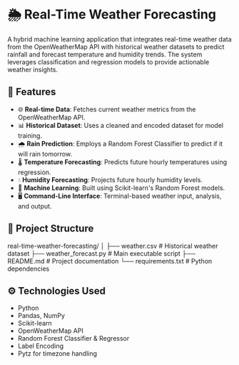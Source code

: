 # 🌦 Real-Time Weather Forecasting

A hybrid machine learning application that integrates real-time weather data from the OpenWeatherMap API with historical weather datasets to predict rainfall and forecast temperature and humidity trends. The system leverages classification and regression models to provide actionable weather insights.

## 🚀 Features

- 🌐 **Real-time Data**: Fetches current weather metrics from the OpenWeatherMap API.
- 📊 **Historical Dataset**: Uses a cleaned and encoded dataset for model training.
- 🌧 **Rain Prediction**: Employs a Random Forest Classifier to predict if it will rain tomorrow.
- 🌡 **Temperature Forecasting**: Predicts future hourly temperatures using regression.
- 💧 **Humidity Forecasting**: Projects future hourly humidity levels.
- 🧠 **Machine Learning**: Built using Scikit-learn's Random Forest models.
- 🖥 **Command-Line Interface**: Terminal-based weather input, analysis, and output.

## 📁 Project Structure
real-time-weather-forecasting/
│
├── weather.csv # Historical weather dataset
├── weather_forecast.py # Main executable script
├── README.md # Project documentation
└── requirements.txt # Python dependencies

## ⚙️ Technologies Used

- Python
- Pandas, NumPy
- Scikit-learn
- OpenWeatherMap API
- Random Forest Classifier & Regressor
- Label Encoding
- Pytz for timezone handling


